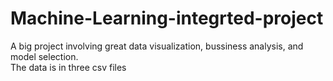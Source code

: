 # Machine-Learning-integrted-project
A big project involving great data visualization, bussiness analysis, and model selection.<br>
The data is in three csv files
